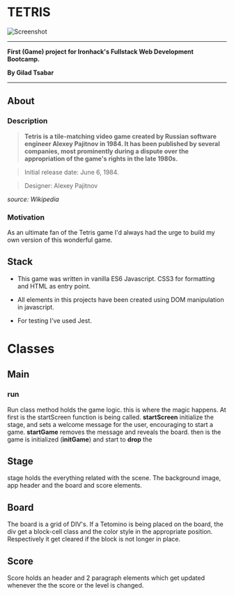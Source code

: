 
# TETRIS

![Screenshot](./assets/screenshot.png)
***

**First (Game) project for Ironhack's Fullstack Web Development Bootcamp.**

**By Gilad Tsabar**

***

## About
### Description

>**Tetris is a tile-matching video game created by Russian software engineer Alexey Pajitnov in 1984. It has been published by several companies, most prominently during a dispute over the appropriation of the game's rights in the late 1980s.**

>Initial release date: June 6, 1984.

>Designer: Alexey Pajitnov


_source: Wikipedia_

### Motivation

As an ultimate fan of the Tetris game I'd always had the urge to build my own version of this wonderful game.

## Stack
+ This game was written in vanilla ES6 Javascript. CSS3 for formatting and HTML as entry point.

+ All elements in this projects have been created using DOM manipulation in javascript. 

+ For testing I've used Jest.

# Classes

## Main
### run
Run class method holds the game logic. this is where the magic happens. At first is the startScreen function is being called.
__startScreen__ initialize the stage, and sets a welcome message for the user, encouraging to start a game.
__startGame__ removes the message and reveals the board. then is the game is initialized (__initGame__) and start to __drop__ the

## Stage
stage holds the everything related with the scene. The background image, app header and the board and score elements.

## Board
The board is a grid of DIV's. If a Tetomino is being placed on the board, the div get a block-cell class and the color style in the appropriate position. Respectively it get cleared if the block is not longer in place.

## Score
Score holds an header and 2 paragraph elements which get updated whenever the the score or the level is changed.
